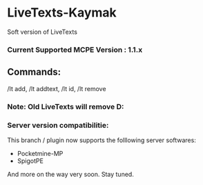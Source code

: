 # LiveTexts-Kaymak

Soft version of LiveTexts

### Current Supported MCPE Version : 1.1.x

## Commands:

/lt add, /lt addtext, /lt id, /lt remove

### Note: Old LiveTexts will remove D:

### Server version compatibilitie:
This branch / plugin now supports the folllowing server softwares:
* Pocketmine-MP
* SpigotPE

And more on the way very soon. Stay tuned.
